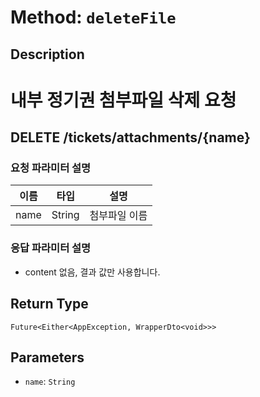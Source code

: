# Method: `deleteFile`

## Description

# 내부 정기권 첨부파일 삭제 요청

 ## DELETE /tickets/attachments/{name}

 ### 요청 파라미터 설명

  |이름|타입|설명|
  |-|-|-|
  |name|String|첨부파일 이름|

 ### 응답 파라미터 설명

 - content 없음, 결과 값만 사용합니다.

## Return Type
`Future<Either<AppException, WrapperDto<void>>>`

## Parameters

- `name`: `String`
